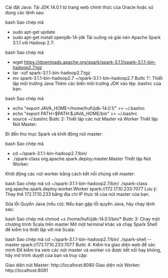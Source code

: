 Cài đặt Java: Tải JDK 14.0.1 từ trang web chính thức của Oracle hoặc sử dụng các lệnh sau:

bash
Sao chép mã
- sudo apt-get update
- sudo apt-get install openjdk-14-jdk
Tải xuống và giải nén Apache Spark 3.1.1 với Hadoop 2.7:

bash
Sao chép mã
- wget https://downloads.apache.org/spark/spark-3.1.1/spark-3.1.1-bin-hadoop2.7.tgz
- tar -xzf spark-3.1.1-bin-hadoop2.7.tgz
- mv spark-3.1.1-bin-hadoop2.7 ~/spark-3.1.1-bin-hadoop2.7
Bước 1': Thiết lập môi trường Java
Thêm các biến môi trường JDK vào tệp .bashrc của bạn:

bash
Sao chép mã
- echo "export JAVA_HOME=/home/hufi/jdk-14.0.1/" >> ~/.bashrc
- echo "export PATH=\$PATH:\$JAVA_HOME/bin" >> ~/.bashrc
- source ~/.bashrc
Bước 2: Thiết lập các nút Master và Worker
Thiết lập Nút Master:

Đi đến thư mục Spark và khởi động nút master:

bash
Sao chép mã
- cd ~/spark-3.1.1-bin-hadoop2.7/bin/
- ./spark-class org.apache.spark.deploy.master.Master
Thiết lập Nút Worker:

Khởi động các nút worker bằng cách kết nối chúng với master:

bash
Sao chép mã
cd ~/spark-3.1.1-bin-hadoop2.7/bin/
./spark-class org.apache.spark.deploy.worker.Worker spark://172.17.10.233:7077
Lưu ý: Thay thế 172.17.10.233 bằng địa chỉ IP thực tế của nút master của bạn.

Sửa lỗi Quyền Java (nếu có):
Nếu bạn gặp lỗi quyền Java, hãy chạy lệnh sau:

bash
Sao chép mã
chmod +x /home/hufi/jdk-14.0.1/bin/*
Bước 3: Chạy một chương trình Scala trên master
Mở một terminal khác và chạy Spark Shell để kiểm tra thiết lập với mã Scala:

bash
Sao chép mã
cd ~/spark-3.1.1-bin-hadoop2.7/bin/
./spark-shell --master spark://172.17.10.233:7077
Bước 4: Kiểm tra giao diện web để xác minh
Để kiểm tra xem các nút master và worker có được kết nối hay không, hãy mở trình duyệt của bạn và truy cập:

Giao diện nút Master: http://localhost:8080
Giao diện nút Worker: http://localhost:8081
